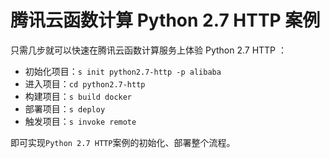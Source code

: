 # 腾讯云函数计算 Python 2.7 HTTP 案例

只需几步就可以快速在腾讯云函数计算服务上体验 Python 2.7 HTTP ：

- 初始化项目：`s init python2.7-http -p alibaba`
- 进入项目：`cd python2.7-http`
- 构建项目：`s build docker`
- 部署项目：`s deploy`
- 触发项目：`s invoke remote`

即可实现`Python 2.7 HTTP`案例的初始化、部署整个流程。